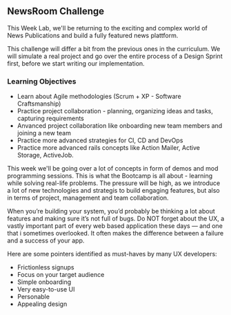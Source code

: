 ## NewsRoom Challenge

This Week Lab, we'll be returning to the exciting and complex world of News Publications and build a fully featured news plattform.

This challenge will differ a bit from the previous ones in the curriculum. We will simulate a real project and go over the entire process of a Design Sprint first, before we start writing our implementation.

### Learning Objectives

* Learn about Agile methodologies \(Scrum + XP - Software Craftsmanship\)
* Practice project collaboration - planning, organizing ideas and tasks, capturing requirements
* Anvanced project collaboration like onboarding new team members and joining a new team
* Practice more advanced strategies for  CI, CD and DevOps
* Practice more advanced rails concepts like Action Mailer, Active Storage, ActiveJob.

This week we'll be going over a lot of concepts in form of demos and mod programming sessions. This is what the Bootcamp is all about - learning while solving real-life problems. The pressure will be high, as we introduce a lot of new technologies and strategis to build engaging features, but also in terms of project, management and team collaboration. 

When you’re building your system, you’d probably be thinking a lot about features and making sure it’s not full of bugs. Do NOT forget about the UX, a vastly important part of every web based application these days — and one that i sometimes overlooked.  It often makes the difference between a failure and a success of your app.

Here are some pointers identified as must-haves by many UX developers:

* Frictionless signups
* Focus on your target audience
* Simple onboarding
* Very easy-to-use UI
* Personable
* Appealing design



## 



